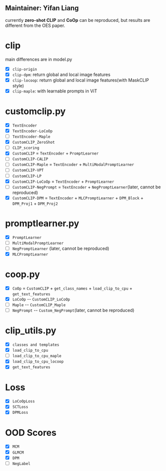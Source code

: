 ## **Maintainer: Yifan Liang**

currently **zero-shot CLIP** and **CoOp** can be reproduced, but results are different from the OES paper.

# clip
main differences are in model.py
- [x] `clip-origin`
- [x] `clip-dpm`: return global and local image features
- [x] `clip-locoop`: return global and local image features(with MaskCLIP style)
- [x] `clip-maple`: with learnable prompts in ViT

# customclip.py
- [x] `TextEncoder`
- [x] `TextEncoder-LoCoOp`
- [ ] `TextEncoder-Maple`
- [x] `CustomCLIP_ZeroShot`
- [ ] `CLIP_scoring` 
- [x] `CustomCLIP` = `TextEncoder` + `PromptLearner`
- [ ] `CustomCLIP-CALIP` 
- [ ] `CustomCLIP-Maple` = `TextEncoder` + `MultiModalPromptLearner`
- [ ] `CustomCLIP-VPT` 
- [ ] `CustomCLIP-LP`
- [x] `CustomCLIP-LoCoOp` = `TextEncoder` + `PromptLearner`
- [ ] `CustomCLIP-NegPrompt` = `TextEncoder` + `NegPromptLearner`(later, cannot be reproduced)
- [x] `CustomCLIP-DPM` = `TextEncoder` + `MLCPromptLearner` + `DPM_Block` + `DPM_Proj1` + `DPM_Proj2`

# promptlearner.py
- [x] `PromptLearner`
- [ ] `MultiModalPromptLearner`
- [ ] `NegPromptLearner` (later, cannot be reproduced)
- [x] `MLCPromptLearner` 

# coop.py
- [x] `CoOp` = `CustomCLIP` + `get_class_names` + `load_clip_to_cpu` + `get_text_features`
- [x] `LoCoOp` -- `CustomCLIP_LoCoOp`
- [ ] `Maple` -- `CustomCLIP_Maple`
- [ ] `NegPrompt` -- `Custom_NegPrompt`(later, cannot be reproduced)

# clip_utils.py
- [x] `classes and templates`
- [x] `load_clip_to_cpu`
- [ ] `load_clip_to_cpu_maple`
- [x] `load_clip_to_cpu_locoop`
- [x] `get_text_features`
  
# Loss
- [x] `LoCoOpLoss`
- [x] `SCTLoss`
- [x] `DPMLoss`
  
# OOD Scores
- [x] `MCM`
- [x] `GLMCM`
- [x] `DPM`
- [ ] `NegLabel`